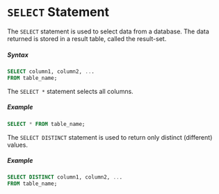 # `SELECT` Statement

The `SELECT` statement is used to select data from a database.
The data returned is stored in a result table, called the result-set.

##### Syntax

```sql
SELECT column1, column2, ...
FROM table_name;
```

The `SELECT *` statement selects all columns.

##### Example

```sql
SELECT * FROM table_name;
```

The `SELECT DISTINCT` statement is used to return only distinct (different) values.

##### Example

```sql
SELECT DISTINCT column1, column2, ...
FROM table_name;
```
